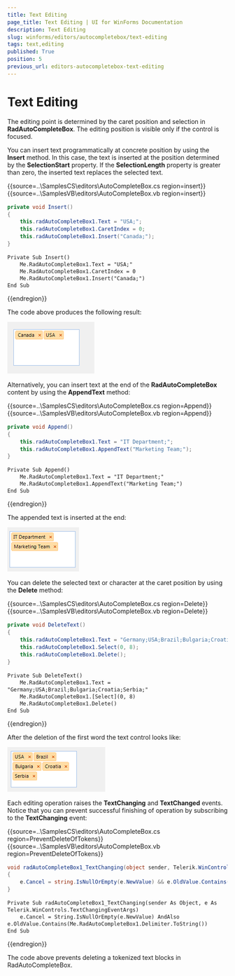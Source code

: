```yaml
---
title: Text Editing
page_title: Text Editing | UI for WinForms Documentation
description: Text Editing
slug: winforms/editors/autocompletebox/text-editing
tags: text,editing
published: True
position: 5
previous_url: editors-autocompletebox-text-editing
---
```


# Text Editing

The editing point is determined by the caret position and selection in __RadAutoCompleteBox__. The editing position is visible only if the control is focused.
        

You can insert text programmatically at concrete position by using the __Insert__ method. In this case, the text is inserted at the position determined by the __SelectionStart__ property. If the __SelectionLength__ property is greater than zero, the inserted text replaces the selected text. 

{{source=..\SamplesCS\editors\AutoCompleteBox.cs region=insert}} 
{{source=..\SamplesVB\editors\AutoCompleteBox.vb region=insert}} 

````C#
private void Insert()
{
    this.radAutoCompleteBox1.Text = "USA;";
    this.radAutoCompleteBox1.CaretIndex = 0;
    this.radAutoCompleteBox1.Insert("Canada;");
}

````
````VB.NET
Private Sub Insert()
    Me.RadAutoCompleteBox1.Text = "USA;"
    Me.RadAutoCompleteBox1.CaretIndex = 0
    Me.RadAutoCompleteBox1.Insert("Canada;")
End Sub

````

{{endregion}} 
 
The code above produces the following result:

![editors-autocompletebox-text-editing 001](images/editors-autocompletebox-text-editing001.png)

Alternatively, you can insert text at the end of the __RadAutoCompleteBox__ content by using the __AppendText__ method: 

{{source=..\SamplesCS\editors\AutoCompleteBox.cs region=Append}} 
{{source=..\SamplesVB\editors\AutoCompleteBox.vb region=Append}} 

````C#
private void Append()
{
    this.radAutoCompleteBox1.Text = "IT Department;";
    this.radAutoCompleteBox1.AppendText("Marketing Team;");
}

````
````VB.NET
Private Sub Append()
    Me.RadAutoCompleteBox1.Text = "IT Department;"
    Me.RadAutoCompleteBox1.AppendText("Marketing Team;")
End Sub

````

{{endregion}} 
 
The appended text is inserted at the end:

![editors-autocompletebox-text-editing 002](images/editors-autocompletebox-text-editing002.png)

You can delete the selected text or character at the caret position by using the __Delete__ method: 

{{source=..\SamplesCS\editors\AutoCompleteBox.cs region=Delete}} 
{{source=..\SamplesVB\editors\AutoCompleteBox.vb region=Delete}} 

````C#
private void DeleteText()
{
    this.radAutoCompleteBox1.Text = "Germany;USA;Brazil;Bulgaria;Croatia;Serbia;";
    this.radAutoCompleteBox1.Select(0, 8);
    this.radAutoCompleteBox1.Delete();
}

````
````VB.NET
Private Sub DeleteText()
    Me.RadAutoCompleteBox1.Text = "Germany;USA;Brazil;Bulgaria;Croatia;Serbia;"
    Me.RadAutoCompleteBox1.[Select](0, 8)
    Me.RadAutoCompleteBox1.Delete()
End Sub

````

{{endregion}} 
 
After the deletion of the first word the text control looks like:

![editors-autocompletebox-text-editing 003](images/editors-autocompletebox-text-editing003.png)

Each editing operation raises the __TextChanging__ and __TextChanged__ events. Notice that you can prevent successful finishing of operation by subscribing to the __TextChanging__ event: 

{{source=..\SamplesCS\editors\AutoCompleteBox.cs region=PreventDeleteOfTokens}} 
{{source=..\SamplesVB\editors\AutoCompleteBox.vb region=PreventDeleteOfTokens}} 

````C#
void radAutoCompleteBox1_TextChanging(object sender, Telerik.WinControls.TextChangingEventArgs e)
{
    e.Cancel = string.IsNullOrEmpty(e.NewValue) && e.OldValue.Contains(this.radAutoCompleteBox1.Delimiter.ToString());
}

````
````VB.NET
Private Sub radAutoCompleteBox1_TextChanging(sender As Object, e As Telerik.WinControls.TextChangingEventArgs)
    e.Cancel = String.IsNullOrEmpty(e.NewValue) AndAlso e.OldValue.Contains(Me.RadAutoCompleteBox1.Delimiter.ToString())
End Sub

````

{{endregion}}  

The code above prevents deleting a tokenized text blocks in RadAutoCompleteBox.
